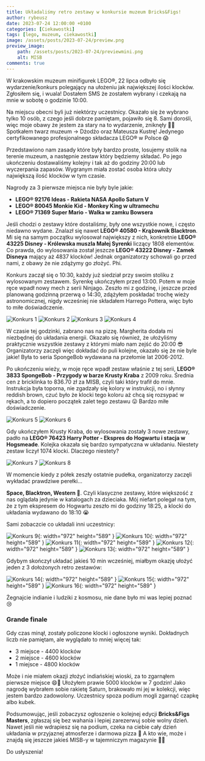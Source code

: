 ```yaml
---
title: Układaliśmy retro zestawy w konkursie muzeum Bricks&Figs!
author: rybeusz
date: 2023-07-24 12:00:00 +0100
categories: [Ciekawostki]
tags: [lego, muzeum, ciekawostki]
image: /assets/posts/2023-07-24/preview.png
preview_image:
    path: /assets/posts/2023-07-24/previewmini.png
    alt: MISB
comments: true
---
```


W krakowskim muzeum minifigurek LEGO®, 22 lipca odbyło się wydarzenie/konkurs polegający na ułożeniu jak największej ilości klocków.
Zgłosiłem się, i wuala! Dostałem SMS że zostałem wybrany i czekają na mnie w sobotę o godzinie 10:00.

Na miejscu obecni byli już niektórzy uczestnicy. Okazało się że wybrano tylko 10 osób, z czego jeśli dobrze pamiętam, pojawiło się 8. Sami dorośli, więc moje obawy że jestem za stary na to wydarzenie, zniknęły 😮‍💨 Spotkałem twarz muzeum -> Dżodżo oraz Mateusza Kustrę! Jedynego certyfikowanego profesjonalnego składacza LEGO® w Polsce 😱 

Przedstawiono nam zasady które były bardzo proste, losujemy stolik na terenie muzeum, a następnie zestaw który będziemy składać. Po jego ukończeniu dostawaliśmy kolejny i tak aż do godziny 20:00 lub wyczerpania zapasów. Wygranym miała zostać osoba która ułoży największą ilość klocków w tym czasie.

Nagrody za 3 pierwsze miejsca nie były byle jakie:
- <b>LEGO® 92176 Ideas - Rakieta NASA Apollo Saturn V</b>
- <b>LEGO® 80045 Monkie Kid - Monkey King w ultramechu</b>
- <b>LEGO® 71369 Super Mario - Walka w zamku Bowsera</b>

Jeśli chodzi o zestawy które dostaliśmy, były one wszystkie nowe, i często niedawno wydane. Znalazł się nawet <b>LEGO® 40580 - Krążownik Blacktron</b>.
Mi się na samym początku wylosował największy z nich, konkretnie <b>LEGO® 43225 Disney - Królewska muszla Małej Syrenki</b> liczący 1808 elementów.
Co prawda, do wylosowania został jeszcze <b>LEGO® 43222 Disney - Zamek Disneya</b> mający aż 4837 klocków! Jednak organizatorzy schowali go przed nami, z obawy że nie zdążymy go złożyć. Phi.

Konkurs zaczął się o 10:30, każdy już siedział przy swoim stoliku z wylosowanym zestawem.
Syrenkę ukończyłem przed 13:00. Potem w moje ręce wpadł nowy mech z serii Ninjago. Zeszło mi z godzinę, i jeszcze przed planowaną godzinną przerwą o 14:30, zdążyłem poskładać trochę wieży astronomicznej, nigdy wcześniej nie składałem Harrego Pottera, więc było to miłe doświadczenie.

<div class='images-gallery'>
    <img style='' src='/assets/posts/2023-07-24/syrenka1.JPG' alt='Konkurs 1'/>
    <img style='' src='/assets/posts/2023-07-24/syrenka2.JPG' alt='Konkurs 2'/>
    <img style='' src='/assets/posts/2023-07-24/ninjago.JPG' alt='Konkurs 3'/>
    <img style='' src='/assets/posts/2023-07-24/harry1.JPG' alt='Konkurs 4'/>
</div>

W czasie tej godzinki, zabrano nas na pizzę. Margherita dodała mi niezbędnej do układania energii. Okazało się również, że ułożyliśmy praktycznie wszystkie zestawy z którymi miało nam zejść do 20:00 😎
Organizatorzy zaczęli więc dokładać do puli kolejne, okazało się że nie byle jakie!
Była to seria SpongeBob wydawana na przełomie lat 2006-2012.

Po ukończeniu wieży, w moje ręce wpadł zestaw właśnie z tej serii, <b>LEGO® 3833 SpongeBob - Przygody w barze Krusty Kraba</b> z 2009 roku. Średnia cen z bricklinka to 836.70 zł za MISB, czyli taki który trafił do mnie. Instrukcja była toporna, nie zgadzały się kolory w instrukcji, no i słynny reddish brown, czuć było że klocki tego koloru aż chcą się rozsypać w rękach, a to dopiero początek zalet tego zestawu 😛 Bardzo miłe doświadczenie.

<div class='images-gallery'>
    <img style='' src='/assets/posts/2023-07-24/spongebob1.JPG' alt='Konkurs 5'/>
    <img style='' src='/assets/posts/2023-07-24/spongebob2.JPG' alt='Konkurs 6'/>
</div>

Gdy ukończyłem Krusty Kraba, do wylosowania zostały 3 nowe zestawy, padło na <b>LEGO® 76423 Harry Potter - Ekspres do Hogwartu i stacja w Hogsmeade</b>. Kolejka okazała się bardzo sympatyczna w układaniu. Niestety zestaw liczył 1074 klocki. Dlaczego niestety?

<div class='images-gallery'>
    <img style='' src='/assets/posts/2023-07-24/harry3.JPG' alt='Konkurs 7'/>
    <img style='' src='/assets/posts/2023-07-24/harry4.JPG' alt='Konkurs 8'/>
</div>

W momencie kiedy z półek zeszły ostatnie pudełka, organizatorzy zaczęli wykładać prawdziwe perełki...

<b>Space, Blacktron, Western 🤠</b>. Czyli klasyczne zestawy, które większość z nas oglądała jedynie w katalogach za dzieciaka.
Mój niefart polegał na tym, że z tym ekspresem do Hogwartu zeszło mi do godziny 18:25, a klocki do układania wydawano do 18:10 😭

Sami zobaczcie co układali inni uczestnicy:

![Konkurs 9](/assets/posts/2023-07-24/IMG_4475.JPG){: width="972" height="589" }
![Konkurs 10](/assets/posts/2023-07-24/IMG_4476.JPG){: width="972" height="589" }
![Konkurs 11](/assets/posts/2023-07-24/IMG_4474.JPG){: width="972" height="589" }
![Konkurs 12](/assets/posts/2023-07-24/IMG_4477.JPG){: width="972" height="589" }
![Konkurs 13](/assets/posts/2023-07-24/IMG_4479.JPG){: width="972" height="589" }

Gdybym skończył układać jakieś 10 min wcześniej, miałbym okazję ułożyć jeden z 3 dołożonych retro zestawów:

![Konkurs 14](/assets/posts/2023-07-24/IMG_4480.JPG){: width="972" height="589" }
![Konkurs 15](/assets/posts/2023-07-24/IMG_4481.JPG){: width="972" height="589" }
![Konkurs 16](/assets/posts/2023-07-24/IMG_4482.JPG){: width="972" height="589" }

Żegnajcie indianie i ludziki z kosmosu, nie dane było mi was lepiej poznać 😢

### Grande finale

Gdy czas minął, zostały policzone klocki i ogłoszone wyniki.
Dokładnych liczb nie pamiętam, ale wyglądało to mniej więcej tak:

- 3 miejsce - 4400 klocków
- 2 miejsce - 4600 klocków
- 1 miejsce - 4800 klocków

Może i nie miałem okazji złożyć indiańskiej wioski, za to zgarnąłem pierwsze miejsce 😄🎉
Ułożyłem prawie 5000 klocków w 7 godzin!
Jako nagrodę wybrałem sobie rakietę Saturn, brakowało mi jej w kolekcji, więc jestem bardzo zadowolony.
Uczestnicy spoza podium mogli zgarnąć czapkę albo kubek.

Podsumowując, jeśli zobaczysz ogłoszenie o kolejnej edycji <b>Bricks&Figs Masters</b>, zgłaszaj się bez wahania i lepiej zarezerwuj sobie wolny dzień.
Nawet jeśli nie wdrapiesz się na podium, czeka na ciebie cały dzień układania w przyjaznej atmosferze i darmowa pizza 🍕
A kto wie, może i znajdą się jeszcze jakieś MISB-y w tajemniczym magazynie 🕵️‍♂️

Do usłyszenia!
